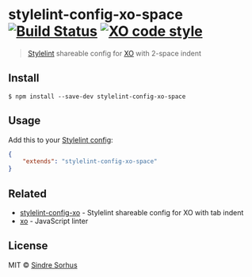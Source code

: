 # stylelint-config-xo-space [![Build Status](https://travis-ci.org/xojs/stylelint-config-xo-space.svg?branch=master)](https://travis-ci.org/xojs/stylelint-config-xo-space) [![XO code style](https://img.shields.io/badge/code_style-XO-5ed9c7.svg)](https://github.com/xojs/xo)

> [Stylelint](https://stylelint.io) shareable config for [XO](https://github.com/xojs/xo) with 2-space indent


## Install

```
$ npm install --save-dev stylelint-config-xo-space
```


## Usage

Add this to your [Stylelint config](https://stylelint.io/user-guide/configuration/):

```json
{
	"extends": "stylelint-config-xo-space"
}
```


## Related

- [stylelint-config-xo](https://github.com/xojs/stylelint-config-xo) - Stylelint shareable config for XO with tab indent
- [xo](https://github.com/xojs/xo) - JavaScript linter


## License

MIT © [Sindre Sorhus](https://sindresorhus.com)

